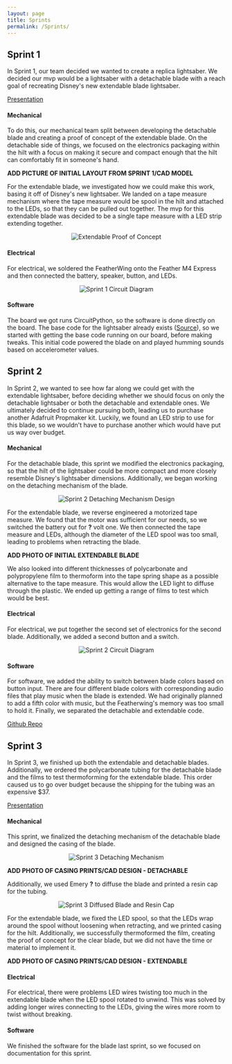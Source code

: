 ```yaml
---
layout: page
title: Sprints
permalink: /Sprints/
---
```


## Sprint 1
In Sprint 1, our team decided we wanted to create a replica lightsaber. We decided our mvp would be a lightsaber with a detachable blade with a reach goal of recreating Disney's new extendable blade lightsaber. 

[Presentation](https://docs.google.com/presentation/d/1-5Kee44TzqyZskYLsyKVEHtzWcdqXS3h8iD9GProHQo/edit?usp=sharing)

#### Mechanical
To do this, our mechanical team split between developing the detachable blade and creating a proof of concept of the extendable blade. On the detachable side of things, we focused on the electronics packaging within the hilt with a focus on making it secure and compact enough that the hilt can comfortably fit in someone's hand.

**ADD PICTURE OF INITIAL LAYOUT FROM SPRINT 1/CAD MODEL**

For the extendable blade, we investigated how we could make this work, basing it off of Disney's new lightsaber. We landed on a tape measure mechanism where the tape measure would be spool in the hilt and attached to the LEDs, so that they can be pulled out together. The mvp for this extendable blade was decided to be a single tape measure with a LED strip extending together.

<p align="center">
  <img src="./sprint1extendable.jpg" alt="Extendable Proof of Concept">
</p>

#### Electrical
For electrical, we soldered the FeatherWing onto the Feather M4 Express and then connected the battery, speaker, button, and LEDs. 

<p align="center">
  <img src="./sprint1electrical.jpg" alt="Sprint 1 Circuit Diagram">
</p>

#### Software
The board we got runs CircuitPython, so the software is done directly on the board. The base code for the lightsaber already exists ([Source](https://learn.adafruit.com/hallowing-lightsaber/program-with-circuitpython)), so we started with getting the base code running on our board, before making tweaks. This initial code powered the blade on and played humming sounds based on accelerometer values.


## Sprint 2
In Sprint 2, we wanted to see how far along we could get with the extendable lightsaber, before deciding whether we should focus on only the detachable lightsaber or both the detachable and extendable ones. We ultimately decided to continue pursuing both, leading us to purchase another Adafruit Propmaker kit. Luckily, we found an LED strip to use for this blade, so we wouldn't have to purchase another which would have put us way over budget.

#### Mechanical
For the detachable blade, this sprint we modified the electronics packaging, so that the hilt of the lightsaber could be more compact and more closely resemble Disney's lightsaber dimensions. Additionally, we began working on the detaching mechanism of the blade. 

<p align="center">
  <img src="./sprint2detachabledesign.png" alt="Sprint 2 Detaching Mechanism Design">
</p>

For the extendable blade, we reverse engineered a motorized tape measure. We found that the motor was sufficient for our needs, so we switched the battery out for **?** volt one. We then connected the tape measure and LEDs, although the diameter of the LED spool was too small, leading to problems when retracting the blade. 

**ADD PHOTO OF INITIAL EXTENDABLE BLADE**

We also looked into different thicknesses of polycarbonate and polypropylene film to thermoform into the tape spring shape as a possible alternative to the tape measure. This would allow the LED light to diffuse through the plastic. We ended up getting a range of films to test which would be best.

#### Electrical
For electrical, we put together the second set of electronics for the second blade. Additionally, we added a second button and a switch.

<p align="center">
  <img src="./sprint2electrical.png" alt="Sprint 2 Circuit Diagram">
</p>

#### Software
For software, we added the ability to switch between blade colors based on button input. There are four different blade colors with corresponding audio files that play music when the blade is extended. We had originally planned to add a fifth color with music, but the Featherwing's memory was too small to hold it. Finally, we separated the detachable and extendable code.

[Github Repo](https://github.com/nabihestefan/Lightsaber)

## Sprint 3
In Sprint 3, we finished up both the extendable and detachable blades. Additionally, we ordered the polycarbonate tubing for the detachable blade and the films to test thermoforming for the extendable blade. This order caused us to go over budget because the shipping for the tubing was an expensive $37. 

[Presentation](https://docs.google.com/presentation/d/1FsrQfatEuBN9W9HeRLlkH6D4EyJWSfqdYsHG7buiOm8/edit?usp=sharing)
 
#### Mechanical
This sprint, we finalized the detaching mechanism of the detachable blade and designed the casing of the blade. 

<p align="center">
  <img src="./sprint3detachableprinted.jpg" alt="Sprint 3 Detaching Mechanism">
</p>

**ADD PHOTO OF CASING PRINTS/CAD DESIGN - DETACHABLE**

Additionally, we used Emery **?** to diffuse the blade and printed a resin cap for the tubing.

<p align="center">
  <img src="./sprint3diffusedblade.jpg" alt="Sprint 3 Diffused Blade and Resin Cap">
</p>

For the extendable blade, we fixed the LED spool, so that the LEDs wrap around the spool without loosening when retracting, and we printed casing for the hilt. Additionally, we successfully thermoformed the film, creating the proof of concept for the clear blade, but we did not have the time or material to implement it. 

**ADD PHOTO OF CASING PRINTS/CAD DESIGN - EXTENDABLE**

#### Electrical
For electrical, there were problems LED wires twisting too much in the extendable blade when the LED spool rotated to unwind. This was solved by adding longer wires connecting to the LEDs, giving the wires more room to twist without breaking. 

#### Software
We finished the software for the blade last sprint, so we focused on documentation for this sprint.